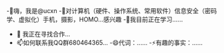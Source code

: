 -👋嗨，我是@ucxn
-👀对计算机（硬件、操作系统、常用软件）信息安全（密码学、虚拟化）手机，摄影，HOMO...感兴趣
-🌱我目前正在学习......
- 💞️ 我正在寻找合作...
- 📫如何联系我QQ群680464365...
-😄代词：......
-⚡有趣的事实：......

<!---
ucxn/ucxn 是一个✨特殊✨存储库，因为它的“README.md”（此文件）出现在你的 GitHub 个人资料上。
您点击可以“预览”链接查看您的更改。
--->
